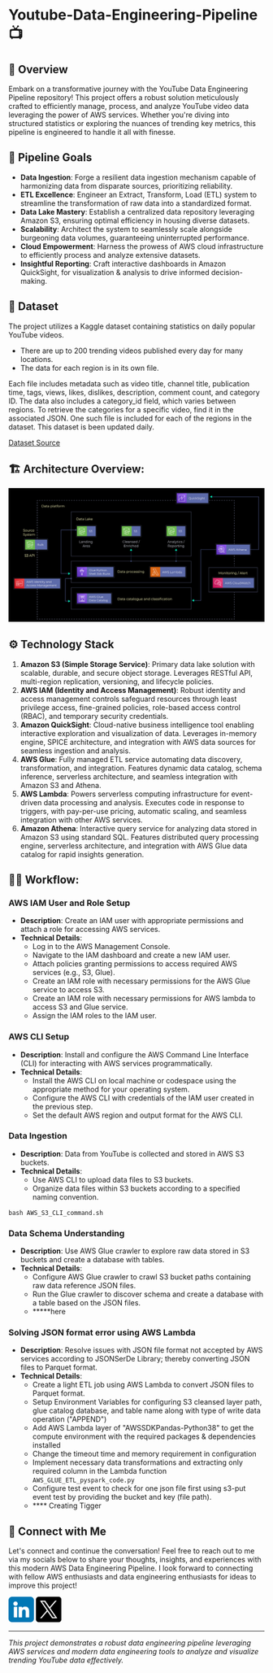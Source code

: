 # Youtube-Data-Engineering-Pipeline 📺
## 📝 Overview
Embark on a transformative journey with the YouTube Data Engineering Pipeline repository! This project offers a robust solution meticulously crafted to efficiently manage, process, and analyze YouTube video data leveraging the power of AWS services. Whether you're diving into structured statistics or exploring the nuances of trending key metrics, this pipeline is engineered to handle it all with finesse.

## 🎯 Pipeline Goals
- **Data Ingestion**: Forge a resilient data ingestion mechanism capable of harmonizing data from disparate sources, prioritizing reliability.
- **ETL Excellence**: Engineer an Extract, Transform, Load (ETL) system to streamline the transformation of raw data into a standardized format.
- **Data Lake Mastery**: Establish a centralized data repository leveraging Amazon S3, ensuring optimal efficiency in housing diverse datasets.
- **Scalability**: Architect the system to seamlessly scale alongside burgeoning data volumes, guaranteeing uninterrupted performance.
- **Cloud Empowerment**: Harness the prowess of AWS cloud infrastructure to efficiently process and analyze extensive datasets.
- **Insightful Reporting**: Craft interactive dashboards in Amazon QuickSight, for visualization & analysis to drive informed decision-making.

## 📂 Dataset
The project utilizes a Kaggle dataset containing statistics on daily popular YouTube videos. 
- There are up to 200 trending videos published every day for many locations. 
- The data for each region is in its own file.
  
Each file includes metadata such as video title, channel title, publication time, tags, views, likes, dislikes, description, comment count, and category ID. The data also includes a category_id field, which varies between regions. To retrieve the categories for a specific video, find it in the associated JSON. One such file is included for each of the regions in the dataset. This dataset is been updated daily.

[Dataset Source](https://www.kaggle.com/datasets/rsrishav/youtube-trending-video-dataset)

## 🏗 Architecture Overview:
<p align="center">
    <img src="docs/architecture.PNG" alt="Architecture" width="750"/>
</p>

## ⚙ Technology Stack
1. **Amazon S3 (Simple Storage Service)**: Primary data lake solution with scalable, durable, and secure object storage. Leverages RESTful API, multi-region replication, versioning, and lifecycle policies.
2. **AWS IAM (Identity and Access Management)**: Robust identity and access management controls safeguard resources through least privilege access, fine-grained policies, role-based access control (RBAC), and temporary security credentials.
3. **Amazon QuickSight**: Cloud-native business intelligence tool enabling interactive exploration and visualization of data. Leverages in-memory engine, SPICE architecture, and integration with AWS data sources for seamless ingestion and analysis.
4. **AWS Glue**: Fully managed ETL service automating data discovery, transformation, and integration. Features dynamic data catalog, schema inference, serverless architecture, and seamless integration with Amazon S3 and Athena.
5. **AWS Lambda**: Powers serverless computing infrastructure for event-driven data processing and analysis. Executes code in response to triggers, with pay-per-use pricing, automatic scaling, and seamless integration with other AWS services.
6. **Amazon Athena**: Interactive query service for analyzing data stored in Amazon S3 using standard SQL. Features distributed query processing engine, serverless architecture, and integration with AWS Glue data catalog for rapid insights generation.

## 👨‍💻 Workflow:
### AWS IAM User and Role Setup
- **Description**: Create an IAM user with appropriate permissions and attach a role for accessing AWS services.
- **Technical Details**:
  - Log in to the AWS Management Console.
  - Navigate to the IAM dashboard and create a new IAM user.
  - Attach policies granting permissions to access required AWS services (e.g., S3, Glue).
  - Create an IAM role with necessary permissions for the AWS Glue service to access S3.
  - Create an IAM role with necessary permissions for AWS lambda to access S3 and Glue service.
  - Assign the IAM roles to the IAM user.

### AWS CLI Setup
- **Description**: Install and configure the AWS Command Line Interface (CLI) for interacting with AWS services programmatically.
- **Technical Details**:
  - Install the AWS CLI on local machine or codespace using the appropriate method for your operating system.
  - Configure the AWS CLI with credentials of the IAM user created in the previous step.
  - Set the default AWS region and output format for the AWS CLI.

### Data Ingestion
- **Description**: Data from YouTube is collected and stored in AWS S3 buckets.
- **Technical Details**:
  - Use AWS CLI to upload data files to S3 buckets.
  - Organize data files within S3 buckets according to a specified naming convention.
```
bash AWS_S3_CLI_command.sh
```
### Data Schema Understanding
- **Description**: Use AWS Glue crawler to explore raw data stored in S3 buckets and create a database with tables.
- **Technical Details**:
  - Configure AWS Glue crawler to crawl S3 bucket paths containing raw data reference JSON files.
  - Run the Glue crawler to discover schema and create a database with a table based on the JSON files.
  - *****here

### Solving JSON format error using AWS Lambda
- **Description**: Resolve issues with JSON file format not accepted by AWS services according to JSONSerDe Library; thereby converting JSON files to Parquet format.
- **Technical Details**:
  - Create a light ETL job using AWS Lambda to convert JSON files to Parquet format.
  - Setup Environment Variables for configuring S3 cleansed layer path, glue catalog database, and table name along with type of write data operation ("APPEND")
  - Add AWS Lambda layer of "AWSSDKPandas-Python38" to get the compute environment with the required packages & dependencies installed
  - Change the timeout time and memory requirement in configuration
  - Implement necessary data transformations and extracting only required column in the Lambda function `AWS_GLUE_ETL_pyspark_code.py`
  - Configure test event to check for one json file first using s3-put event test by providing the bucket and key (file path).
  - **** Creating Tigger

### 




  
## 👋 Connect with Me
Let's connect and continue the conversation! Feel free to reach out to me via my socials below to share your thoughts, insights, and experiences with this modern AWS Data Engineering Pipeline. I look forward to connecting with fellow AWS enthusiasts and data engineering enthusiasts for ideas to improve this project! 

[<img src="https://github.com/shiv-rna/Airflow-Basics/blob/e4ea0578dc2f664532a17755fe21534a9bd33e51/docs/linkedin.png" alt="Linkedin" width="50"/>](https://www.linkedin.com/in/sr099/) [<img src="https://github.com/shiv-rna/Airflow-Basics/blob/e4ea0578dc2f664532a17755fe21534a9bd33e51/docs/twitterx.png" alt="TwitterX" width="50"/>](https://twitter.com/wtfisshivang)

---
*This project demonstrates a robust data engineering pipeline leveraging AWS services and modern data engineering tools to analyze and visualize trending YouTube data effectively.*



